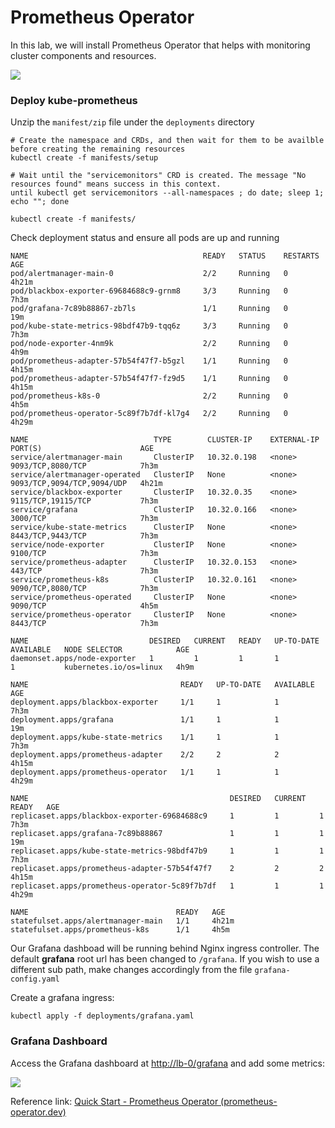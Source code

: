 # Prometheus Operator

In this lab, we will install Prometheus Operator that helps with monitoring cluster components and resources.

![](https://i.imgur.com/OKqwOlC.png)

### Deploy kube-prometheus

Unzip the `manifest/zip` file under the `deployments` directory

```shell
# Create the namespace and CRDs, and then wait for them to be availble before creating the remaining resources
kubectl create -f manifests/setup

# Wait until the "servicemonitors" CRD is created. The message "No resources found" means success in this context.
until kubectl get servicemonitors --all-namespaces ; do date; sleep 1; echo ""; done

kubectl create -f manifests/
```

Check deployment status and ensure all pods are up and running

```shell
NAME                                       READY   STATUS    RESTARTS   AGE
pod/alertmanager-main-0                    2/2     Running   0          4h21m
pod/blackbox-exporter-69684688c9-grnm8     3/3     Running   0          7h3m
pod/grafana-7c89b88867-zb7ls               1/1     Running   0          19m
pod/kube-state-metrics-98bdf47b9-tqq6z     3/3     Running   0          7h3m
pod/node-exporter-4nm9k                    2/2     Running   0          4h9m
pod/prometheus-adapter-57b54f47f7-b5gzl    1/1     Running   0          4h15m
pod/prometheus-adapter-57b54f47f7-fz9d5    1/1     Running   0          4h15m
pod/prometheus-k8s-0                       2/2     Running   0          4h5m
pod/prometheus-operator-5c89f7b7df-kl7g4   2/2     Running   0          4h29m

NAME                            TYPE        CLUSTER-IP    EXTERNAL-IP   PORT(S)                      AGE
service/alertmanager-main       ClusterIP   10.32.0.198   <none>        9093/TCP,8080/TCP            7h3m
service/alertmanager-operated   ClusterIP   None          <none>        9093/TCP,9094/TCP,9094/UDP   4h21m
service/blackbox-exporter       ClusterIP   10.32.0.35    <none>        9115/TCP,19115/TCP           7h3m
service/grafana                 ClusterIP   10.32.0.166   <none>        3000/TCP                     7h3m
service/kube-state-metrics      ClusterIP   None          <none>        8443/TCP,9443/TCP            7h3m
service/node-exporter           ClusterIP   None          <none>        9100/TCP                     7h3m
service/prometheus-adapter      ClusterIP   10.32.0.153   <none>        443/TCP                      7h3m
service/prometheus-k8s          ClusterIP   10.32.0.161   <none>        9090/TCP,8080/TCP            7h3m
service/prometheus-operated     ClusterIP   None          <none>        9090/TCP                     4h5m
service/prometheus-operator     ClusterIP   None          <none>        8443/TCP                     7h3m

NAME                           DESIRED   CURRENT   READY   UP-TO-DATE   AVAILABLE   NODE SELECTOR            AGE
daemonset.apps/node-exporter   1         1         1       1            1           kubernetes.io/os=linux   4h9m

NAME                                  READY   UP-TO-DATE   AVAILABLE   AGE
deployment.apps/blackbox-exporter     1/1     1            1           7h3m
deployment.apps/grafana               1/1     1            1           19m
deployment.apps/kube-state-metrics    1/1     1            1           7h3m
deployment.apps/prometheus-adapter    2/2     2            2           4h15m
deployment.apps/prometheus-operator   1/1     1            1           4h29m

NAME                                             DESIRED   CURRENT   READY   AGE
replicaset.apps/blackbox-exporter-69684688c9     1         1         1       7h3m
replicaset.apps/grafana-7c89b88867               1         1         1       19m
replicaset.apps/kube-state-metrics-98bdf47b9     1         1         1       7h3m
replicaset.apps/prometheus-adapter-57b54f47f7    2         2         2       4h15m
replicaset.apps/prometheus-operator-5c89f7b7df   1         1         1       4h29m

NAME                                 READY   AGE
statefulset.apps/alertmanager-main   1/1     4h21m
statefulset.apps/prometheus-k8s      1/1     4h5m
```

Our Grafana dashboad will be running behind Nginx ingress controller. The default **grafana** root url has been changed to `/grafana`. If you wish to use a different sub path, make changes accordingly from the file `grafana-config.yaml`

Create a grafana ingress:

```shell
kubectl apply -f deployments/grafana.yaml
```

### Grafana Dashboard

Access the Grafana dashboard at [http://lb-0/grafana]() and add some metrics:

![](https://i.imgur.com/UuLvJgK.png)



Reference link: [Quick Start - Prometheus Operator (prometheus-operator.dev)](https://prometheus-operator.dev/docs/prologue/quick-start/)
